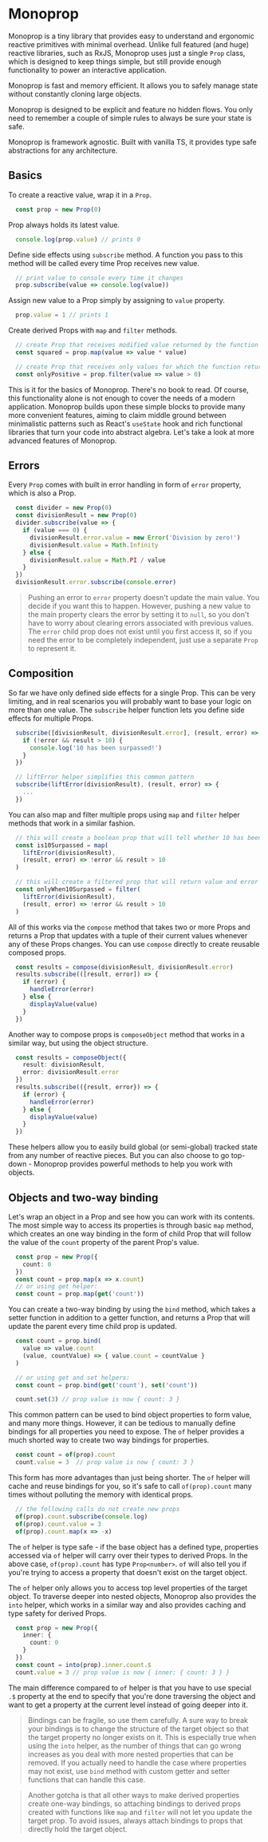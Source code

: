# Monoprop

Monoprop is a tiny library that provides easy to understand and ergonomic reactive primitives with minimal overhead. Unlike full featured (and huge) reactive libraries, such as RxJS, Monoprop uses just a single `Prop` class, which is designed to keep things simple, but still provide enough functionality to power an interactive application.

Monoprop is fast and memory efficient. It allows you to safely manage state without constantly cloning large objects.

Monoprop is designed to be explicit and feature no hidden flows. You only need to remember a couple of simple rules to always be sure your state is safe.

Monoprop is framework agnostic. Built with vanilla TS, it provides type safe abstractions for any architecture.

## Basics

To create a reactive value, wrap it in a `Prop`.

```ts
  const prop = new Prop(0)
```

Prop always holds its latest value.

```ts
  console.log(prop.value) // prints 0
```

Define side effects using `subscribe` method. A function you pass to this method will be called every time Prop receives new value.

```ts
  // print value to console every time it changes
  prop.subscribe(value => console.log(value))
```

Assign new value to a Prop simply by assigning to `value` property.

```ts
  prop.value = 1 // prints 1
```

Create derived Props with `map` and `filter` methods.

```ts
  // create Prop that receives modified value returned by the function
  const squared = prop.map(value => value * value)

  // create Prop that receives only values for which the function returns true
  const onlyPositive = prop.filter(value => value > 0)
```

This is it for the basics of Monoprop. There's no book to read. Of course, this functionality alone is not enough to cover the needs of a modern application. Monoprop builds upon these simple blocks to provide many more convenient features, aiming to claim middle ground between minimalistic patterns such as React's `useState` hook and rich functional libraries that turn your code into abstract algebra. Let's take a look at more advanced features of Monoprop.

## Errors

Every `Prop` comes with built in error handling in form of `error` property, which is also a Prop.

```ts
  const divider = new Prop(0)
  const divisionResult = new Prop(0)
  divider.subscribe(value => {
    if (value === 0) {
      divisionResult.error.value = new Error('Division by zero!')
      divisionResult.value = Math.Infinity
    } else {
      divisionResult.value = Math.PI / value
    }
  })
  divisionResult.error.subscribe(console.error)
```
> Pushing an error to `error` property doesn't update the main value. You decide if you want this to happen. However, pushing a new value to the main property clears the error by setting it to `null`, so you don't have to worry about clearing errors associated with previous values. The `error` child prop does not exist until you first access it, so if you need the error to be completely independent, just use a separate `Prop` to represent it.

## Composition

So far we have only defined side effects for a single Prop. This can be very limiting, and in real scenarios you will probably want to base your logic on more than one value. The `subscribe` helper function lets you define side effects for multiple Props.

```ts
  subscribe([divisionResult, divisionResult.error], (result, error) => {
    if (!error && result > 10) {
      console.log('10 has been surpassed!')
    }
  })

  // liftError helper simplifies this common pattern
  subscribe(liftError(divisionResult), (result, error) => {
    ...
  })
```

You can also map and filter multiple props using `map` and `filter` helper methods that work in a similar fashion.

```ts
  // this will create a boolean prop that will tell whether 10 has been surpassed yet
  const is10Surpassed = map(
    liftError(divisionResult),
    (result, error) => !error && result > 10
  )

  // this will create a filtered prop that will return value and error only if 10 has been surpassed
  const onlyWhen10Surpassed = filter(
    liftError(divisionResult),
    (result, error) => !error && result > 10
  )
```

All of this works via the `compose` method that takes two or more Props and returns a Prop that updates with a tuple of their current values whenever any of these Props changes. You can use `compose` directly to create reusable composed props.

```ts
  const results = compose(divisionResult, divisionResult.error)
  results.subscribe(([result, error]) => {
    if (error) {
      handleError(error)
    } else {
      displayValue(value)
    }
  })
```

Another way to compose props is `composeObject` method that works in a similar way, but using the object structure.

```ts
  const results = composeObject({
    result: divisionResult,
    error: divisionResult.error
  })
  results.subscribe(({result, error}) => {
    if (error) {
      handleError(error)
    } else {
      displayValue(value)
    }
  })
```
These helpers allow you to easily build global (or semi-global) tracked state from any number of reactive pieces. But you can also choose to go top-down - Monoprop provides powerful methods to help you work with objects.

## Objects and two-way binding

Let's wrap an object in a Prop and see how you can work with its contents. The most simple way to access its properties is through basic `map` method, which creates an one way binding in the form of child Prop that will follow the value of the `count` property of the parent Prop's value.

```ts
  const prop = new Prop({
    count: 0
  })
  const count = prop.map(x => x.count)
  // or using get helper:
  const count = prop.map(get('count'))
```
You can create a two-way binding by using the `bind` method, which takes a setter function in addition to a getter function, and returns a Prop that will update the parent every time child prop is updated.

```ts
  const count = prop.bind(
    value => value.count
    (value, countValue) => { value.count = countValue }
  )

  // or using get and set helpers:
  const count = prop.bind(get('count'), set('count'))

  count.set(3) // prop value is now { count: 3 }
```

This common pattern can be used to bind object properties to form value, and many more things. However, it can be tedious to manually define bindings for all properties you need to expose. The `of` helper provides a much shorted way to create two way bindings for properties.

```ts
  const count = of(prop).count
  count.value = 3  // prop value is now { count: 3 }
```

This form has more advantages than just being shorter. The `of` helper will cache and reuse bindings for you, so it's safe to call `of(prop).count` many times without polluting the memory with identical props.

```ts
  // the following calls do not create new props
  of(prop).count.subscribe(console.log)
  of(prop).count.value = 3
  of(prop).count.map(x => -x)
```

The `of` helper is type safe - if the base object has a defined type, properties accessed via `of` helper will carry over their types to derived Props. In the above case, `of(prop).count` has type `Prop<number>`. `of` will also tell you if you're trying to access a property that doesn't exist on the target object.

The `of` helper only allows you to access top level properties of the target object. To traverse deeper into nested objects, Monoprop also provides the `into` helper, which works in a similar way and also provides caching and type safety for derived Props.

```ts
  const prop = new Prop({
    inner: {
      count: 0
    }
  })
  const count = into(prop).inner.count.$
  count.value = 3 // prop value is now { inner: { count: 3 } }
```

The main difference compared to `of` helper is that you have to use special `.$` property at the end to specify that you're done traversing the object and want to get a property at the current level instead of going deeper into it.

> Bindings can be fragile, so use them carefully. A sure way to break your bindings is to change the structure of the target object so that the target property no longer exists on it. This is especially true when using the `into` helper, as the number of things that can go wrong increases as you deal with more nested properties that can be removed. If you actually need to handle the case where properties may not exist, use `bind` method with custom getter and setter functions that can handle this case.

> Another gotcha is that all other ways to make derived properties create one-way bindings, so attaching bindings to derived props created with functions like `map` and `filter` will not let you update the target prop. To avoid issues, always attach bindings to props that directly hold the target object.